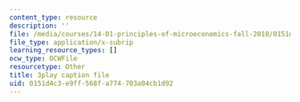 ```yaml
---
content_type: resource
description: ''
file: /media/courses/14-01-principles-of-microeconomics-fall-2018/0151d4c3e9ff568fa774703a04cb1d92_ZLnj2cnCPGE.vtt
file_type: application/x-subrip
learning_resource_types: []
ocw_type: OCWFile
resourcetype: Other
title: 3play caption file
uid: 0151d4c3-e9ff-568f-a774-703a04cb1d92
---
```

